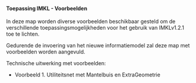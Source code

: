 ﻿#### Toepassing IMKL - Voorbeelden

In deze map worden diverse voorbeelden beschikbaar gesteld om de verschillende toepassingsmogelijkheden voor het gebruik van IMKLv1.2.1 toe te lichten.    

Gedurende de invoering van het nieuwe informatiemodel zal deze map met voorbeelden worden aangevuld.

Technische uitwerking met voorbeelden:
  * Voorbeeld 1. Utiliteitsnet met Mantelbuis en ExtraGeometrie
  